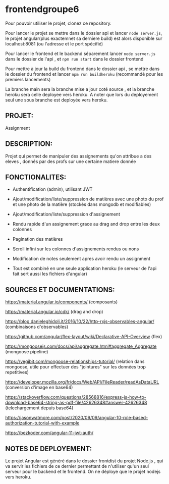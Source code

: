 
# frontendgroupe6

  

Pour pouvoir utiliser le projet, clonez ce repository.

  

Pour lancer le projet se mettre dans le dossier api et lancer `node server.js`, le projet angular(plus exactemnet sa derniere build) est alors disponible sur localhost:8081 (ou l'adresse et le port spécifié)

  

Pour lancer le frontend et le backend séparement lancer `node server.js` dans le dossier de l'api , et `npm run start` dans le dossier frontend

Pour mettre à jour la build du frontend dans le dossier api , se mettre dans le dossier du frontend et lancer `npm run buildheroku` (recommandé pour les premiers lancements)

  

La branche main sera la branche mise a jour coté source , et la branche heroku sera celle deployee vers heroku. A noter que lors du deployement seul une sous branche est deployée vers heroku.

  

## PROJET:  
Assignment

  

## DESCRIPTION:

Projet qui permet de manipuler des assignements qu'on attribue a des eleves , donnés par des profs sur une certaine matiere donnée

  

## FONCTIONALITES:

 - Authentification (admin), utilisant JWT

 - Ajout/modification/liste/suppression de matières avec une photo du prof et une photo de la matière (stockés dans mongodb et modifiables)
   
 - Ajout/modification/liste/suppression d'assignement

  
 - Rendu rapide d'un assignement grace au drag and drop entre les deux colonnes
   

 - Pagination des matières


 - Scroll infini sur les colonnes d'assignements rendus ou nons


 - Modification de notes seulement apres avoir rendu un assignment
   

 - Tout est combiné en une seule application heroku (le serveur de l'api fait sert aussi les fichiers d'angular)

  
  

## SOURCES ET DOCUMENTATIONS:

https://material.angular.io/components/ (composants)

https://material.angular.io/cdk/ (drag and drop)

https://blog.danieleghidoli.it/2016/10/22/http-rxjs-observables-angular/ (combinaisons d'observables)

https://github.com/angular/flex-layout/wiki/Declarative-API-Overview (flex)

https://mongoosejs.com/docs/api/aggregate.html#aggregate_Aggregate (mongoose pipeline)

https://vegibit.com/mongoose-relationships-tutorial/ (relation dans mongoose, utile pour effectuer des "jointures" sur les données trop repetitives)

https://developer.mozilla.org/fr/docs/Web/API/FileReader/readAsDataURL (conversion d'image en base64)

https://stackoverflow.com/questions/28568816/express-js-how-to-download-base64-string-as-pdf-file/42626348#answer-42626348 (telechargement depuis base64)

https://jasonwatmore.com/post/2020/09/09/angular-10-role-based-authorization-tutorial-with-example

https://bezkoder.com/angular-11-jwt-auth/

## NOTES DE DEPLOYEMENT:

Le projet Angular est généré dans le dossier frontdist du projet Node.js , qui va servir les fichiers de ce dernier permettant de n'utiliser qu'un seul serveur pour le backend et le frontend. On ne déploye que le projet nodejs vers heroku.